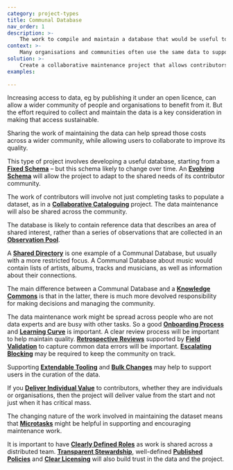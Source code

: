 ```yaml
---
category: project-types
title: Communal Database
nav_order: 1
description: >-
    The work to compile and maintain a database that would be useful to a community of organisation is costly and time-intensive
context: >-
    Many organisations and communities often use the same data to support their products, services and interests. Collecting and maintaining the data can be expensive and work might be duplicated across organisations and communities.
solution: >-
    Create a collaborative maintenance project that allows contributors to work together to maintain a database that is valuable to them all.
examples:
    
---
```


Increasing access to data, eg by publishing it under an open licence, can allow a wider community of people and organisations to benefit from it. But the effort required to collect and maintain the data is a key consideration in making that access sustainable.

Sharing the work of maintaining the data can help spread those costs across a wider community, while allowing users to collaborate to improve its quality.

This type of project involves developing a useful database, starting from a **[Fixed Schema](/patterns/data-model/fixed-schema)** – but this schema likely to change over time. An **[Evolving Schema](/patterns/data-model/evolving-schema)** will allow the project to adapt to the shared needs of its contributor community.

The work of contributors will involve not just completing tasks to populate a dataset, as in a **[Collaborative Cataloguing](/patterns/project-types/collaborative-cataloguing)** project. The data maintenance will also be shared across the community.

The database is likely to contain reference data that describes an area of shared interest, rather than a series of observations that are collected in an **[Observation Pool](/patterns/project-types/observation-pool)**.

A **[Shared Directory](/patterns/editing/shared-directory)** is one example of a Communal Database, but usually with a more restricted focus. A Communal Database about music would contain lists of artists, albums, tracks and musicians, as well as information about their connections.

The main difference between a Communal Database and a **[Knowledge Commons](/patterns/project-types/knowledge-commons)** is that in the latter, there is much more devolved responsibility for making decisions and managing the community.

The data maintenance work might be spread across people who are not data experts and are busy with other tasks. So a good **[Onboarding Process](/patterns/community-management/onboarding-process)** and **[Learning Curve](/patterns/community-management/learning-curve)** is important. A clear review process will be important to help maintain quality. **[Retrospective Reviews](/patterns/maintaining-quality/retrospective-review)** supported by **[Field Validation](www.replace.me/patterns/maintaining-quality/field-validation)** to capture common data errors will be important. **[Escalating Blocking](www.replace.me/patterns/managing-conflict/escalating-blocking)** may be required to keep the community on track.

Supporting **[Extendable Tooling](www.replace.me/patterns/workflow/extendable-tooling)** and **[Bulk Changes](/patterns/workflow/bulk-changes)** may help to support users in the curation of the data.

If you **[Deliver Individual Value](/patterns/encouraging-contributions/deliver-individual-value)** to contributors, whether they are individuals or organisations, then the project will deliver value from the start and not just when it has critical mass.

The changing nature of the work involved in maintaining the dataset means that **[Microtasks](/patterns/encouraging-contributions/microtasks)** might be helpful in supporting and encouraging maintenance work.

It is important to have **[Clearly Defined Roles](/patterns/project-governance/clearly-defined-roles)** as work is shared across a distributed team. **[Transparent Stewardship](/patterns/project-governance/transparent-stewardship)**, well-defined **[Published Policies](/patterns/project-governance/published-policies)** and **[Clear Licensing](/patterns/project-governance/clear-licensing)** will also build trust in the data and the project.